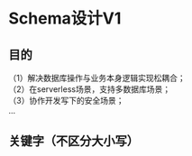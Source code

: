 # Schema设计V1

## 目的
（1）解决数据库操作与业务本身逻辑实现松耦合；  
（2）在serverless场景，支持多数据库场景；  
（3）协作开发写下的安全场景；  
...  

## 关键字（不区分大小写）